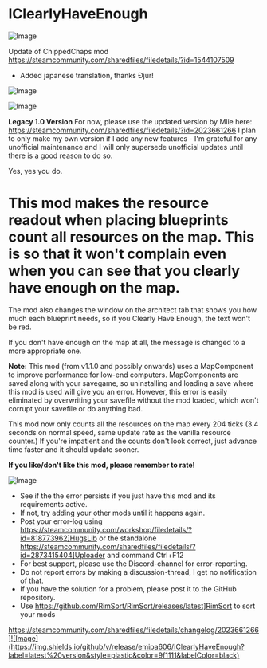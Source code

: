# IClearlyHaveEnough

![Image](https://i.imgur.com/buuPQel.png)

Update of ChippedChaps mod
https://steamcommunity.com/sharedfiles/filedetails/?id=1544107509

- Added japanese translation, thanks Ɖjur!

![Image](https://i.imgur.com/pufA0kM.png)

	
![Image](https://i.imgur.com/Z4GOv8H.png)


**Legacy 1.0 Version**
For now, please use the updated version by Mlie here:
https://steamcommunity.com/sharedfiles/filedetails/?id=2023661266
I plan to only make my own version if I add any new features - I'm grateful for any unofficial maintenance and I will only supersede unofficial updates until there is a good reason to do so.

Yes, yes you do.

# This mod makes the resource readout when placing blueprints count all resources on the map. This is so that it won't complain even when you can see that you clearly have enough on the map.


The mod also changes the window on the architect tab that shows you how much each blueprint needs, so if you Clearly Have Enough, the text won't be red.

If you don't have enough on the map at all, the message is changed to a more appropriate one.

**Note:**
This mod (from v1.1.0 and possibly onwards) uses a MapComponent to improve performance for low-end computers. MapComponents are saved along with your savegame, so uninstalling and loading a save where this mod is used will give you an error. However, this error is easily eliminated by overwriting your savefile without the mod loaded, which won't corrupt your savefile or do anything bad.

This mod now only counts all the resources on the map every 204 ticks (3.4 seconds on normal speed, same update rate as the vanilla resource counter.) If you're impatient and the counts don't look correct, just advance time faster and it should update sooner.

**If you like/don't like this mod, please remember to rate!**


![Image](https://i.imgur.com/PwoNOj4.png)



-  See if the the error persists if you just have this mod and its requirements active.
-  If not, try adding your other mods until it happens again.
-  Post your error-log using https://steamcommunity.com/workshop/filedetails/?id=818773962]HugsLib or the standalone https://steamcommunity.com/sharedfiles/filedetails/?id=2873415404]Uploader and command Ctrl+F12
-  For best support, please use the Discord-channel for error-reporting.
-  Do not report errors by making a discussion-thread, I get no notification of that.
-  If you have the solution for a problem, please post it to the GitHub repository.
-  Use https://github.com/RimSort/RimSort/releases/latest]RimSort to sort your mods



https://steamcommunity.com/sharedfiles/filedetails/changelog/2023661266]![Image](https://img.shields.io/github/v/release/emipa606/IClearlyHaveEnough?label=latest%20version&style=plastic&color=9f1111&labelColor=black)

